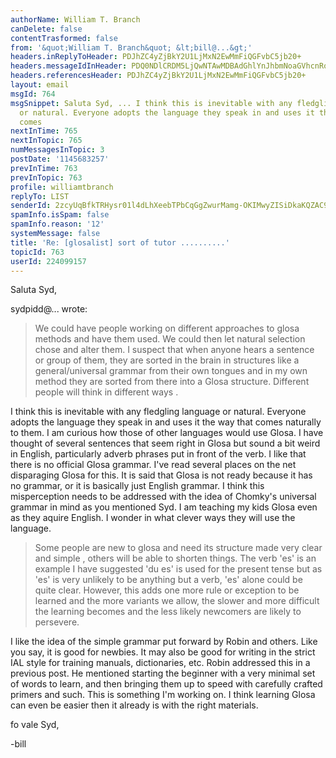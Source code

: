 ```yaml
---
authorName: William T. Branch
canDelete: false
contentTrasformed: false
from: '&quot;William T. Branch&quot; &lt;bill@...&gt;'
headers.inReplyToHeader: PDJhZC4yZjBkY2U1LjMxN2EwMmFiQGFvbC5jb20+
headers.messageIdInHeader: PDQ0NDlCRDM5LjQwNTAwMDBAdGhlYnJhbmNoaGVhcnRoLm5ldD4=
headers.referencesHeader: PDJhZC4yZjBkY2U1LjMxN2EwMmFiQGFvbC5jb20+
layout: email
msgId: 764
msgSnippet: Saluta Syd, ... I think this is inevitable with any fledgling language
  or natural. Everyone adopts the language they speak in and uses it the way that
  comes
nextInTime: 765
nextInTopic: 765
numMessagesInTopic: 3
postDate: '1145683257'
prevInTime: 763
prevInTopic: 763
profile: williamtbranch
replyTo: LIST
senderId: 2zcyUqBfkTRHysr01l4dLhXeebTPbCqGgZwurMamg-OKIMwyZISiDkaKQZAC9ZSZKrwqdWnCq7ghr8e_yXW-UCgafl5YwzRC3TBG4cc06-wiuDHFag
spamInfo.isSpam: false
spamInfo.reason: '12'
systemMessage: false
title: 'Re: [glosalist] sort of tutor ..........'
topicId: 763
userId: 224099157
---
```


Saluta Syd,

sydpidd@... wrote:

> We could have people working on different approaches to glosa methods and
> have them used. We could then let natural selection chose and alter them.
> I suspect that when anyone hears a sentence or group of them, they are
> sorted in the brain in structures like a general/universal grammar 
> from their own
> tongues and in my own method they are sorted from there into a Glosa
> structure. Different people will think in different ways . 

I think this is inevitable with any fledgling language or natural. 
Everyone adopts the language they speak in and uses it the way that 
comes naturally to them. I am curious how those of other languages would 
use Glosa. I have thought of several sentences that seem right in Glosa 
but sound a bit weird in English, particularly adverb phrases put in 
front of the verb.
I like that there is no official Glosa grammar. I've read several places 
on the net disparaging Glosa for this. It is said that Glosa is not 
ready because it has no grammar, or it is basically just English 
grammar. I think this misperception needs to be addressed with the idea 
of Chomky's universal grammar in mind as you mentioned Syd. I am 
teaching my kids Glosa even as they aquire English. I wonder in what 
clever ways they will use the language.

> Some people are new to
> glosa and need its structure made very clear and simple , others will 
> be able to
> shorten things. The verb 'es' is an example I have suggested 'du es' 
> is used
> for the present tense but as 'es' is very unlikely to be anything but a
> verb, 'es' alone could be quite clear. However, this adds one more 
> rule or
> exception to be learned and the more variants we allow, the slower and 
> more
> difficult the learning becomes and the less likely newcomers are 
> likely to
> persevere.

I like the idea of the simple grammar put forward by Robin and others. 
Like you say, it is good for newbies. It may also be good for writing in 
the strict IAL style for training manuals, dictionaries, etc.
Robin addressed this in a previous post. He mentioned starting the 
beginner with a very minimal set of words to learn, and then bringing 
them up to speed with carefully crafted primers and such.
This is something I'm working on. I think learning Glosa can even be 
easier then it already is with the right materials.

fo vale Syd,

-bill


